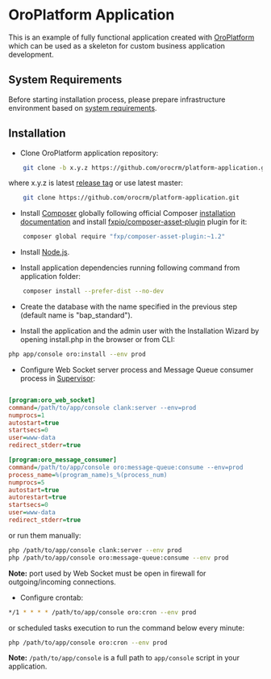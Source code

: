 OroPlatform Application
=======================

This is an example of fully functional application created with [OroPlatform][1] which can be used as a skeleton for
custom business application development.

## System Requirements

Before starting installation process, please prepare infrastructure environment based on [system requirements][2]. 

## Installation

- Clone OroPlatform application repository:

```bash
    git clone -b x.y.z https://github.com/orocrm/platform-application.git
```

where x.y.z is latest [release tag](https://github.com/orocrm/platform-application/releases) or use latest master:

```bash
    git clone https://github.com/orocrm/platform-application.git
```

- Install [Composer][3] globally following official Composer [installation documentation][4]
and install [fxpio/composer-asset-plugin][5] plugin for it:

```bash
    composer global require "fxp/composer-asset-plugin:~1.2"
```

- Install [Node.js][6].

- Install application dependencies running following command from application folder:

```bash
    composer install --prefer-dist --no-dev
```

- Create the database with the name specified in the previous step (default name is "bap_standard").

- Install the application and the admin user with the Installation Wizard by opening install.php in the browser or from CLI:

```bash  
php app/console oro:install --env prod
```

- Configure Web Socket server process and Message Queue consumer process in [Supervisor][7]:

```ini

[program:oro_web_socket]
command=/path/to/app/console clank:server --env=prod
numprocs=1
autostart=true
startsecs=0
user=www-data
redirect_stderr=true

[program:oro_message_consumer]
command=/path/to/app/console oro:message-queue:consume --env=prod
process_name=%(program_name)s_%(process_num)
numprocs=5
autostart=true
autorestart=true
startsecs=0
user=www-data
redirect_stderr=true
```

or run them manually:

```bash
php /path/to/app/console clank:server --env prod
php /path/to/app/console oro:message-queue:consume --env prod
```

**Note:** port used by Web Socket must be open in firewall for outgoing/incoming connections.

- Configure crontab:

```bash
*/1 * * * * /path/to/app/console oro:cron --env prod
```

or scheduled tasks execution to run the command below every minute:

```bash
php /path/to/app/console oro:cron --env prod
```
 
**Note:** ``/path/to/app/console`` is a full path to `app/console` script in your application.

[1]:    https://github.com/orocrm/platform
[2]:    https://www.orocrm.com/documentation/index/current/system-requirements
[3]:    https://getcomposer.org/
[4]:    https://getcomposer.org/download/
[5]:    https://github.com/fxpio/composer-asset-plugin/blob/master/Resources/doc/index.md
[6]:    https://nodejs.org/en/download/package-manager/
[7]:    http://supervisord.org/
   


